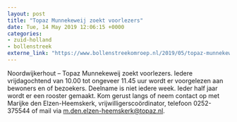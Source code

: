 ```yaml
---
layout: post
title: "Topaz Munnekeweij zoekt voorlezers"
date: Tue, 14 May 2019 12:06:15 +0000
categories: 
- zuid-holland 
- bollenstreek 
externe_link: "https://www.bollenstreekomroep.nl/2019/05/topaz-munnekeweij-zoekt-voorlezers/"
---
```


Noordwijkerhout &#8211; Topaz Munnekeweij zoekt voorlezers. Iedere vrijdagochtend van 10.00 tot ongeveer 11.45 uur wordt er voorgelezen aan bewoners en of bezoekers. Deelname is niet iedere week. Ieder half jaar wordt er een rooster gemaakt. Kom gerust langs of neem contact op met Marijke den Elzen-Heemskerk, vrijwilligerscoördinator, telefoon 0252-375544 of mail via m.den.elzen-heemskerk@topaz.nl.
